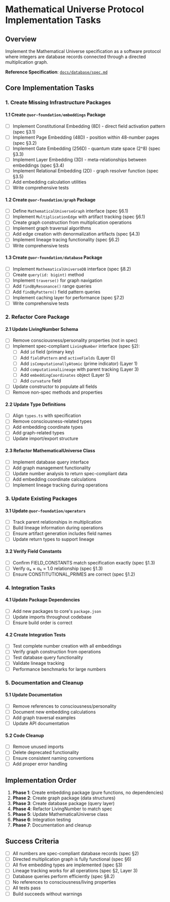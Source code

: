 # Mathematical Universe Protocol Implementation Tasks

## Overview

Implement the Mathematical Universe specification as a software protocol where integers are database records connected through a directed multiplication graph.

**Reference Specification**: [`docs/database/spec.md`](docs/database/spec.md)

## Core Implementation Tasks

### 1. Create Missing Infrastructure Packages

#### 1.1 Create `@uor-foundation/embeddings` Package

- [ ] Implement Constitutional Embedding (8D) - direct field activation pattern (spec §3.1)
- [ ] Implement Page Embedding (48D) - position within 48-number pages (spec §3.2)
- [ ] Implement Gate Embedding (256D) - quantum state space (2^8) (spec §3.3)
- [ ] Implement Layer Embedding (3D) - meta-relationships between embeddings (spec §3.4)
- [ ] Implement Relational Embedding (2D) - graph resolver function (spec §3.5)
- [ ] Add embedding calculation utilities
- [ ] Write comprehensive tests

#### 1.2 Create `@uor-foundation/graph` Package

- [ ] Define `MathematicalUniverseGraph` interface (spec §6.1)
- [ ] Implement `MultiplicationEdge` with artifact tracking (spec §6.1)
- [ ] Create graph construction from multiplication operations
- [ ] Implement graph traversal algorithms
- [ ] Add edge creation with denormalization artifacts (spec §4.3)
- [ ] Implement lineage tracing functionality (spec §6.2)
- [ ] Write comprehensive tests

#### 1.3 Create `@uor-foundation/database` Package

- [ ] Implement `MathematicalUniverseDB` interface (spec §8.2)
- [ ] Create `query(id: bigint)` method
- [ ] Implement `traverse()` for graph navigation
- [ ] Add `findByResonance()` range queries
- [ ] Add `findByPattern()` field pattern queries
- [ ] Implement caching layer for performance (spec §7.2)
- [ ] Write comprehensive tests

### 2. Refactor Core Package

#### 2.1 Update LivingNumber Schema

- [ ] Remove consciousness/personality properties (not in spec)
- [ ] Implement spec-compliant `LivingNumber` interface (spec §2):
  - [ ] Add `id` field (primary key)
  - [ ] Add `fieldPattern` and `activeFields` (Layer 0)
  - [ ] Add `isComputationallyAtomic` (prime indicator) (Layer 1)
  - [ ] Add `computationalLineage` with parent tracking (Layer 3)
  - [ ] Add `embeddingCoordinates` object (Layer 5)
  - [ ] Add `curvature` field
- [ ] Update constructor to populate all fields
- [ ] Remove non-spec methods and properties

#### 2.2 Update Type Definitions

- [ ] Align `types.ts` with specification
- [ ] Remove consciousness-related types
- [ ] Add embedding coordinate types
- [ ] Add graph-related types
- [ ] Update import/export structure

#### 2.3 Refactor MathematicalUniverse Class

- [ ] Implement database query interface
- [ ] Add graph management functionality
- [ ] Update number analysis to return spec-compliant data
- [ ] Add embedding coordinate calculations
- [ ] Implement lineage tracking during operations

### 3. Update Existing Packages

#### 3.1 Update `@uor-foundation/operators`

- [ ] Track parent relationships in multiplication
- [ ] Build lineage information during operations
- [ ] Ensure artifact generation includes field names
- [ ] Update return types to support lineage

#### 3.2 Verify Field Constants

- [ ] Confirm FIELD_CONSTANTS match specification exactly (spec §1.3)
- [ ] Verify α₄ × α₅ = 1.0 relationship (spec §1.3)
- [ ] Ensure CONSTITUTIONAL_PRIMES are correct (spec §1.2)

### 4. Integration Tasks

#### 4.1 Update Package Dependencies

- [ ] Add new packages to core's `package.json`
- [ ] Update imports throughout codebase
- [ ] Ensure build order is correct

#### 4.2 Create Integration Tests

- [ ] Test complete number creation with all embeddings
- [ ] Verify graph construction from operations
- [ ] Test database query functionality
- [ ] Validate lineage tracking
- [ ] Performance benchmarks for large numbers

### 5. Documentation and Cleanup

#### 5.1 Update Documentation

- [ ] Remove references to consciousness/personality
- [ ] Document new embedding calculations
- [ ] Add graph traversal examples
- [ ] Update API documentation

#### 5.2 Code Cleanup

- [ ] Remove unused imports
- [ ] Delete deprecated functionality
- [ ] Ensure consistent naming conventions
- [ ] Add proper error handling

## Implementation Order

1. **Phase 1**: Create embedding package (pure functions, no dependencies)
2. **Phase 2**: Create graph package (data structures)
3. **Phase 3**: Create database package (query layer)
4. **Phase 4**: Refactor LivingNumber to match spec
5. **Phase 5**: Update MathematicalUniverse class
6. **Phase 6**: Integration testing
7. **Phase 7**: Documentation and cleanup

## Success Criteria

- [ ] All numbers are spec-compliant database records (spec §2)
- [ ] Directed multiplication graph is fully functional (spec §6)
- [ ] All five embedding types are implemented (spec §3)
- [ ] Lineage tracking works for all operations (spec §2, Layer 3)
- [ ] Database queries perform efficiently (spec §8.2)
- [ ] No references to consciousness/living properties
- [ ] All tests pass
- [ ] Build succeeds without warnings
